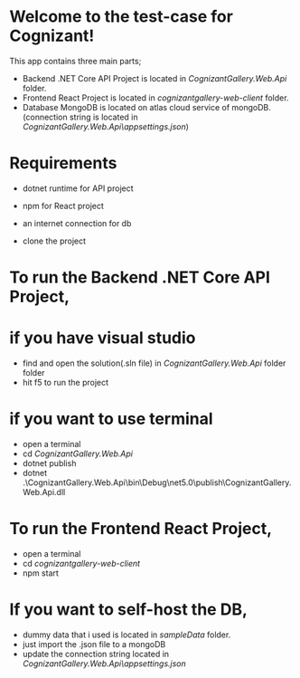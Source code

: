# Welcome to the test-case for Cognizant!

This app contains three main parts;
- Backend .NET Core API Project is located in *CognizantGallery.Web.Api* folder.
- Frontend React Project is located in *cognizantgallery-web-client* folder.
- Database MongoDB is located on atlas cloud service of mongoDB. (connection string is located in *CognizantGallery.Web.Api\appsettings.json*)

# Requirements
  - dotnet runtime for API project
  - npm for React project
  - an internet connection for db

- clone the project

# To run the Backend .NET Core API Project,
  
  # if you have visual studio  
  - find and open the solution(.sln file) in *CognizantGallery.Web.Api* folder folder
  - hit f5 to run the project

  # if you want to use terminal
  - open a terminal
  - cd *CognizantGallery.Web.Api*
  - dotnet publish
  - dotnet .\CognizantGallery.Web.Api\bin\Debug\net5.0\publish\CognizantGallery.Web.Api.dll

# To run the Frontend React Project,
 - open a terminal
 - cd *cognizantgallery-web-client*
 - npm start

# If you want to self-host the DB,
 - dummy data that i used is located in *sampleData* folder.
 - just import the .json file to a mongoDB
 - update the connection string located in *CognizantGallery.Web.Api\appsettings.json* 
